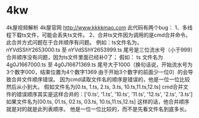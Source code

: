 # 4kw
4k屋视频解析
4k屋官网 http://www.kkkkmao.com
此代码有两个bug：
1、多线程下载ts文件，可能会丢失ts文件。
2、合并ts文件因为调用的是cmd合并命令。此合并方式问题在于合并顺序有问题。
例如：ts文件名为，nYVdSShY2653000.ts 至  nYVdSShY2653999.ts 尾号是三位流水号（小于999）合并顺序没有问题，因为ts文件里面已经补0了；
假如：
ts 文件名为 4g0J1667000.ts 至 4g0J16671369.ts 尾号大于1000（换句话说，开始流水号为3个数字000，结束位置为4个数字1369 由于开始3个数字的前面少一位0）的会导致合并文件顺序错误。
因为cmd读取文件名的顺序是错误的，他是一位一位比较然后从小到大。
假如文件名为[0.ts, 1.ts, 2.ts, 3.ts, 10.ts,11.ts,12.ts]
cmd合并文件的错误顺序其实是这样合并的：['0.ts', '1.ts', '10.ts', '11.ts', '12.ts', '2.ts', '3.ts']
如果文件名为[00.ts, 01.ts, 02.ts, 03.ts, 10.ts,11.ts,12.ts]
这样的话，他合并顺序就是对的就是此列表顺序。
他是一位一位比较的，而不是先看文件名到底多长。
